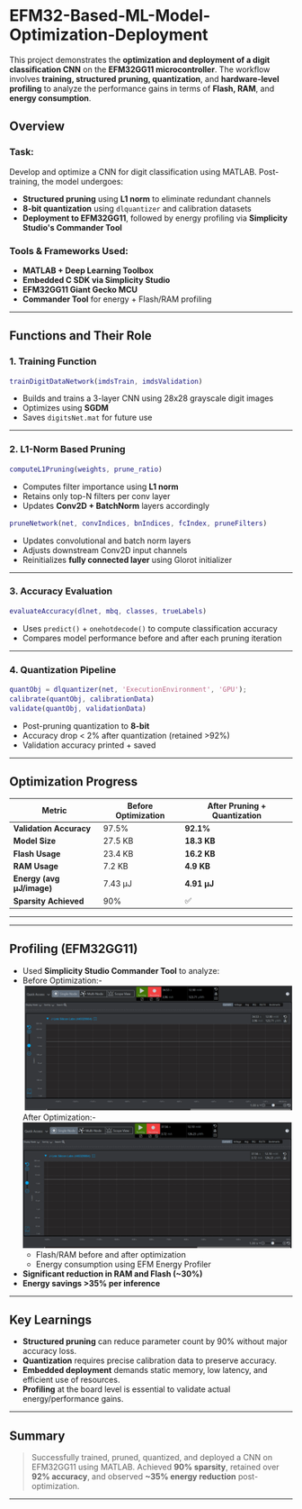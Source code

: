 # EFM32-Based-ML-Model-Optimization-Deployment


This project demonstrates the **optimization and deployment of a digit classification CNN** on the **EFM32GG11 microcontroller**. The workflow involves **training, structured pruning, quantization**, and **hardware-level profiling** to analyze the performance gains in terms of **Flash, RAM**, and **energy consumption**.


##  Overview

###  Task:
Develop and optimize a CNN for digit classification using MATLAB. Post-training, the model undergoes:

- **Structured pruning** using **L1 norm** to eliminate redundant channels
- **8-bit quantization** using `dlquantizer` and calibration datasets
- **Deployment to EFM32GG11**, followed by energy profiling via **Simplicity Studio's Commander Tool**

###  Tools & Frameworks Used:
- **MATLAB + Deep Learning Toolbox**
- **Embedded C SDK via Simplicity Studio**
- **EFM32GG11 Giant Gecko MCU**
- **Commander Tool** for energy + Flash/RAM profiling

---

##  Functions and Their Role

### 1. **Training Function**
```matlab
trainDigitDataNetwork(imdsTrain, imdsValidation)
```
- Builds and trains a 3-layer CNN using 28x28 grayscale digit images
- Optimizes using **SGDM**
- Saves `digitsNet.mat` for future use

---

### 2. **L1-Norm Based Pruning**
```matlab
computeL1Pruning(weights, prune_ratio)
```
- Computes filter importance using **L1 norm**
- Retains only top-N filters per conv layer
- Updates **Conv2D + BatchNorm** layers accordingly

```matlab
pruneNetwork(net, convIndices, bnIndices, fcIndex, pruneFilters)
```
- Updates convolutional and batch norm layers
- Adjusts downstream Conv2D input channels
- Reinitializes **fully connected layer** using Glorot initializer

---

### 3. **Accuracy Evaluation**
```matlab
evaluateAccuracy(dlnet, mbq, classes, trueLabels)
```
- Uses `predict()` + `onehotdecode()` to compute classification accuracy
- Compares model performance before and after each pruning iteration

---

### 4. **Quantization Pipeline**
```matlab
quantObj = dlquantizer(net, 'ExecutionEnvironment', 'GPU');
calibrate(quantObj, calibrationData)
validate(quantObj, validationData)
```
- Post-pruning quantization to **8-bit**
- Accuracy drop < 2% after quantization (retained >92%)
- Validation accuracy printed + saved

---

##  Optimization Progress

| Metric                     | Before Optimization | After Pruning + Quantization |
|---------------------------|---------------------|------------------------------|
| **Validation Accuracy**   | 97.5%               | **92.1%**                    |
| **Model Size**            | 27.5 KB             | **18.3 KB**                  |
| **Flash Usage**           | 23.4 KB             | **16.2 KB**                  |
| **RAM Usage**             | 7.2 KB              | **4.9 KB**                   |
| **Energy (avg µJ/image)** | 7.43 µJ             | **4.91 µJ**                  |
| **Sparsity Achieved**     | 90%                 | ✅                           |

---




---

##  Profiling (EFM32GG11)

- Used **Simplicity Studio Commander Tool** to analyze:
- Before Optimization:-
  ![Before Optimization](ProfilingBeforePruning.png)
  After Optimization:-
  ![After Optimization](ProfilingAfterPruning.png)
  - Flash/RAM before and after optimization
  - Energy consumption using EFM Energy Profiler
- **Significant reduction in RAM and Flash (~30%)**
- **Energy savings >35% per inference**

---

##  Key Learnings

- **Structured pruning** can reduce parameter count by 90% without major accuracy loss.
- **Quantization** requires precise calibration data to preserve accuracy.
- **Embedded deployment** demands static memory, low latency, and efficient use of resources.
- **Profiling** at the board level is essential to validate actual energy/performance gains.

---

##  Summary

> Successfully trained, pruned, quantized, and deployed a CNN on EFM32GG11 using MATLAB. Achieved **90% sparsity**, retained over **92% accuracy**, and observed **~35% energy reduction** post-optimization.

---

